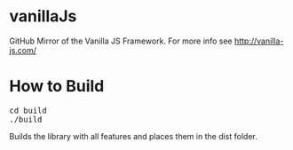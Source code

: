 vanillaJs
=========

GitHub Mirror of the Vanilla JS Framework. For more info see http://vanilla-js.com/

How to Build
============

<pre>
cd build
./build
</pre>

Builds the library with all features and places them in the dist folder.

